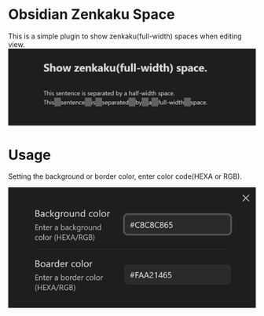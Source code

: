 # Obsidian Zenkaku Space
This is a simple plugin to show zenkaku(full-width) spaces when editing view.
![](./img/top.png)


# Usage
Setting the background or border color, enter color code(HEXA or RGB).

![](./img/settings.png)
